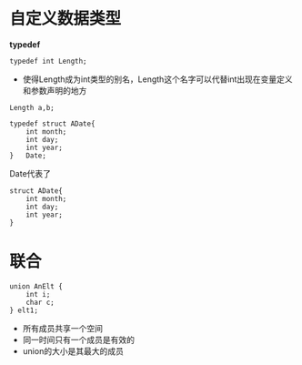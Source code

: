 ﻿


# 自定义数据类型
**typedef**
```
typedef int Length;
```
* 使得Length成为int类型的别名，Length这个名字可以代替int出现在变量定义和参数声明的地方
```
Length a,b;
```
```
typedef struct ADate{
	int month;
	int day;
	int year;
}	Date;
```
Date代表了
```
struct ADate{
	int month;
	int day;
	int year;
}
```
# 联合
```
union AnElt {
	int i;
	char c;
} elt1;
```
* 所有成员共享一个空间
* 同一时间只有一个成员是有效的
* union的大小是其最大的成员
